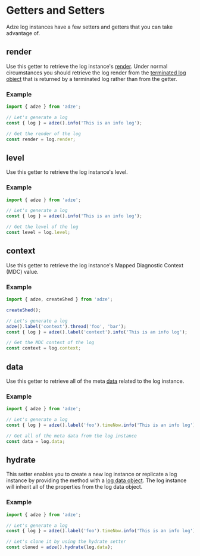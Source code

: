# Getters and Setters

Adze log instances have a few setters and getters that you can take advantage of.

## render

Use this getter to retrieve the log instance's [render](data.md#log-render). Under normal circumstances you should retrieve the log render from the [terminated log object](data.md#terminated-log-object) that is returned by a terminated log rather than from the getter.

### Example

```javascript
import { adze } from 'adze';

// Let's generate a log
const { log } = adze().info('This is an info log');

// Get the render of the log
const render = log.render;
```

## level

Use this getter to retrieve the log instance's level.

### Example

```javascript
import { adze } from 'adze';

// Let's generate a log
const { log } = adze().info('This is an info log');

// Get the level of the log
const level = log.level;
```

## context

Use this getter to retrieve the log instance's Mapped Diagnostic Context (MDC) value.

### Example

```javascript
import { adze, createShed } from 'adze';

createShed();

// Let's generate a log
adze().label('context').thread('foo', 'bar');
const { log } = adze().label('context').info('This is an info log');

// Get the MDC context of the log
const context = log.context;
```

## data

Use this getter to retrieve all of the meta [data](data.md#log-data) related to the log instance.

### Example

```javascript
import { adze } from 'adze';

// Let's generate a log
const { log } = adze().label('foo').timeNow.info('This is an info log');

// Get all of the meta data from the log instance
const data = log.data;
```

## hydrate

This setter enables you to create a new log instance or replicate a log instance by providing the method with a [log data object](data.md#log-data). The log instance will inherit all of the properties from the log data object.

### Example

```javascript
import { adze } from 'adze';

// Let's generate a log
const { log } = adze().label('foo').timeNow.info('This is an info log');

// Let's clone it by using the hydrate setter
const cloned = adze().hydrate(log.data);
```

